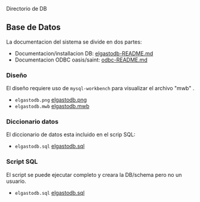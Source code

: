
Directorio de DB

## Base de Datos

La documentacion del sistema se divide en dos partes:

* Documentacion/installacion DB: [elgastodb-README.md](elgastodb-README.md)
* Documentacion ODBC oasis/saint: [odbc-README.md](odbc-README.md)

### Diseño

El diseño requiere uso de `mysql-workbench` para visualizar el archivo "mwb" .

* `elgastodb.png` [elgastodb.png](elgastodb.png)
* `elgastodb.mwb` [elgastodb.mwb](elgastodb.mwb)

### Diccionario datos

El diccionario de datos esta incluido en el scrip SQL:

* `elgastodb.sql` [elgastodb.sql](elgastodb.sql)

### Script SQL

El script se puede ejecutar completo y creara la DB/schema pero no un usuario.

* `elgastodb.sql` [elgastodb.sql](elgastodb.sql)


